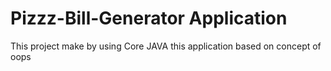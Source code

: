 # Pizzz-Bill-Generator Application
This project make by using Core JAVA
this application based on concept of oops
